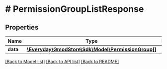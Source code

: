 # # PermissionGroupListResponse

## Properties

Name | Type | Description | Notes
------------ | ------------- | ------------- | -------------
**data** | [**\Everyday\GmodStore\Sdk\Model\PermissionGroup[]**](PermissionGroup.md) |  | [optional] 

[[Back to Model list]](../../README.md#documentation-for-models) [[Back to API list]](../../README.md#documentation-for-api-endpoints) [[Back to README]](../../README.md)


